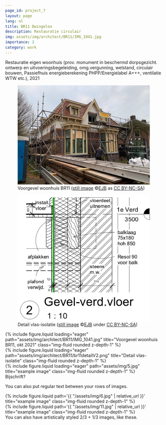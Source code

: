 ```yaml
---
page_id: project_7
layout: page
lang: nl
title: BR11 Dwingeloo
description: Restauratie circulair
img: assets/img/architect/BR11/IMG_1041.jpg
importance: 2
category: work
---
```


Restauratie eigen woonhuis (prov. monument in beschermd dorpsgezicht. ontwerp en uitvoeringsbegeleiding, omg.vergunning, welstand, circulair bouwen, Passiefhuis energieberekening PHPP/Energielabel A+++, ventilatie WTW etc.), 2021

<div class="w3-col s12 m6">
<figure><img src='assets/img/architect/BR11/IMG_1041.jpg' alt='Voorgevel woonhuis BR11, okt 2021'  class='w3-image'>
<figcaption class="kleiner">Voorgevel woonhuis BR11 (<a prefix="dct: https://purl.org/dc/terms/" href="https://purl.org/dc/dcmitype/Image" property="dct:title" rel="dct:type">still image</a> &copy;<a prefix="cc: https://creativecommons.org/ns#" href="https://www.ebroerse.nl" property="cc:attributionName" rel="cc:attributionURL">EJB</a> as <a rel="license" href="https://creativecommons.org/licenses/by-nc-sa/4.0/">CC BY-NC-SA</a>)</figcaption></figure>
</div>
<div class="w3-col s12 m6">
<figure><img src='assets/img/architect/BR11/br11detailV2.png' alt='Detail vlas-isolatie' class='w3-image'>
<figcaption class="kleiner">Detail vlas-isolatie (<a prefix="dct: https://purl.org/dc/terms/" href="https://purl.org/dc/dcmitype/Image" property="dct:title" rel="dct:type">still image</a> &copy;<a prefix="cc: https://creativecommons.org/ns#" href="https://www.ebroerse.nl" property="cc:attributionName" rel="cc:attributionURL">EJB</a> under <a rel="license" href="https://creativecommons.org/licenses/by-nc-sa/4.0/">CC BY-NC-SA</a>)</figcaption></figure>
</div>

<div class="row">
    <div class="col-sm mt-3 mt-md-0">
        {% include figure.liquid loading="eager" path="assets/img/architect/BR11/IMG_1041.jpg" title="Voorgevel woonhuis BR11, okt 2021" class="img-fluid rounded z-depth-1" %}
    </div>
    <div class="col-sm mt-3 mt-md-0">
        {% include figure.liquid loading="eager" path="assets/img/architect/BR11/br11detailV2.png" title="Detail vlas-isolatie" class="img-fluid rounded z-depth-1" %}
    </div>
    <div class="col-sm mt-3 mt-md-0">
        {% include figure.liquid loading="eager" path="assets/img/5.jpg" title="example image" class="img-fluid rounded z-depth-1" %}
    </div>
</div>
<div class="caption">
    Bijschrift?
</div>

You can also put regular text between your rows of images.

<div class="row justify-content-sm-center">
    <div class="col-sm-8 mt-3 mt-md-0">
        {% include figure.liquid path='{{ "/assets/img/6.jpg" | relative_url }}' title="example image" class="img-fluid rounded z-depth-1" %}
    </div>
    <div class="col-sm-4 mt-3 mt-md-0">
        {% include figure.liquid path='{{ "/assets/img/11.jpg" | relative_url }}' title="example image" class="img-fluid rounded z-depth-1" %}
    </div>
</div>
<div class="caption">
    You can also have artistically styled 2/3 + 1/3 images, like these.
</div>
